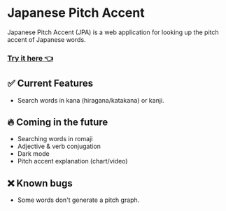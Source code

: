 # Japanese Pitch Accent

Japanese Pitch Accent (JPA) is a web application for looking up the pitch accent of Japanese words.

### [Try it here 👈](https://pitch.patrickauri.com)

## ✅ Current Features

- Search words in kana (hiragana/katakana) or kanji.

## 🔥 Coming in the future

- Searching words in romaji
- Adjective & verb conjugation
- Dark mode
- Pitch accent explanation (chart/video)

## ❌ Known bugs

- Some words don't generate a pitch graph.
